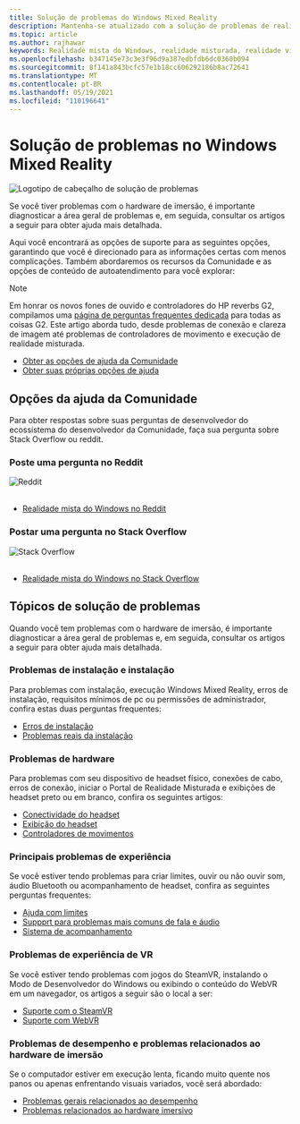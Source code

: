 ```yaml
---
title: Solução de problemas do Windows Mixed Reality
description: Mantenha-se atualizado com a solução de problemas de realidade mista do Windows que vai além da nossa documentação de suporte de consumidor padrão.
ms.topic: article
ms.author: rajhawar
keywords: Realidade mista do Windows, realidade misturada, realidade virtual, VR, MR, solução de problemas, erros, ajuda, suporte
ms.openlocfilehash: b347145e73c3e3f96d9a387edbfdb6dc0360b094
ms.sourcegitcommit: 8f141a843bcfc57e1b18cc606292186b8ac72641
ms.translationtype: MT
ms.contentlocale: pt-BR
ms.lasthandoff: 05/19/2021
ms.locfileid: "110196641"
---
```

# <a name="troubleshooting-in-windows-mixed-reality"></a>Solução de problemas no Windows Mixed Reality

![Logotipo de cabeçalho de solução de problemas](images/1050px-Mixedrealityportal.png)

Se você tiver problemas com o hardware de imersão, é importante diagnosticar a área geral de problemas e, em seguida, consultar os artigos a seguir para obter ajuda mais detalhada.

Aqui você encontrará as opções de suporte para as seguintes opções, garantindo que você é direcionado para as informações certas com menos complicações. Também abordaremos os recursos da Comunidade e as opções de conteúdo de autoatendimento para você explorar:

>[!Note]
>Em honrar os novos fones de ouvido e controladores do HP reverbs G2, compilamos uma [página de perguntas frequentes dedicada](reverbG2-faq.yml) para todas as coisas G2. Este artigo aborda tudo, desde problemas de conexão e clareza de imagem até problemas de controladores de movimento e execução de realidade misturada.

- [Obter as opções de ajuda da Comunidade](#community-help-options)
- [Obter suas próprias opções de ajuda](#troubleshooting-topics)

## <a name="community-help-options"></a>Opções da ajuda da Comunidade

Para obter respostas sobre suas perguntas de desenvolvedor do ecossistema do desenvolvedor da Comunidade, faça sua pergunta sobre Stack Overflow ou reddit.

### <a name="post-a-question-on-reddit"></a>Poste uma pergunta no Reddit
<div class='icon is-large'>
    <img alt='Reddit' src='https://docs.microsoft.com/media/logos/logo_reddit.svg'>
</div><br/>

- [Realidade mista do Windows no Reddit](https://www.reddit.com/r/WindowsMR/)

### <a name="post-a-question-on-stack-overflow"></a>Postar uma pergunta no Stack Overflow
<div class='icon is-large'>
    <img alt='Stack Overflow' src='https://docs.microsoft.com/media/logos/logo_stackoverflow.svg'>
</div><br/>

- [Realidade mista do Windows no Stack Overflow](https://stackoverflow.com/questions/tagged/windows-mixed-reality)

## <a name="troubleshooting-topics"></a>Tópicos de solução de problemas

Quando você tem problemas com o hardware de imersão, é importante diagnosticar a área geral de problemas e, em seguida, consultar os artigos a seguir para obter ajuda mais detalhada. 

### <a name="installation-and-setup-issues"></a>Problemas de instalação e instalação

Para problemas com instalação, execução Windows Mixed Reality, erros de instalação, requisitos mínimos de pc ou permissões de administrador, confira estas duas perguntas frequentes:

- [Erros de instalação](installation_errors.md)
- [Problemas reais da instalação](wmr-setup-faq.yml)

### <a name="hardware-issues"></a>Problemas de hardware

Para problemas com seu dispositivo de headset físico, conexões de cabo, erros de conexão, iniciar o Portal de Realidade Misturada e exibições de headset preto ou em branco, confira os seguintes artigos:

- [Conectividade do headset](headset-connectivity.md)
- [Exibição do headset](headset-display.md)
- [Controladores de movimentos](motion-controller-problems.md)

### <a name="core-experience-issues"></a>Principais problemas de experiência

Se você estiver tendo problemas para criar limites, ouvir ou não ouvir som, áudio Bluetooth ou acompanhamento de headset, confira as seguintes perguntas frequentes:

- [Ajuda com limites](boundary-questions.md)
- [Suppprt para problemas mais comuns de fala e áudio](speech-and-audio.md)
- [Sistema de acompanhamento](tracking.md)

### <a name="vr-experience-issues"></a>Problemas de experiência de VR

Se você estiver tendo problemas com jogos do SteamVR, instalando o Modo de Desenvolvedor do Windows ou exibindo o conteúdo do WebVR em um navegador, os artigos a seguir são o local a ser:

- [Suporte com o SteamVR](steamvr-questions.md)
- [Suporte com WebVR](webvr-questions.md)

### <a name="performance-issues-and-immersice-hardware-related-issues"></a>Problemas de desempenho e problemas relacionados ao hardware de imersão

Se o computador estiver em execução lenta, ficando muito quente nos panos ou apenas enfrentando visuais variados, você será abordado:

- [Problemas gerais relacionados ao desempenho](performance-questions.md)
- [Problemas relacionados ao hardware imersivo](other-questions.md)
